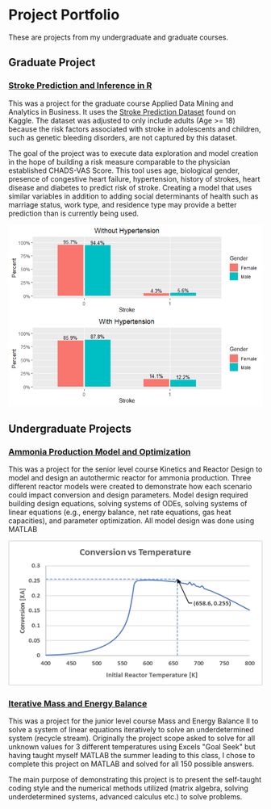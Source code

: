 # Project Portfolio

These are projects from my undergraduate and graduate courses.

## Graduate Project

### [Stroke Prediction and Inference in R](https://github.com/Forero-Mateo/Stroke_Prediction_and_Inference)
This was a project for the graduate course Applied Data Mining and Analytics in Business. It uses the [Stroke Prediction Dataset](https://www.kaggle.com/fedesoriano/stroke-prediction-dataset) found on Kaggle. The dataset was adjusted to only include adults (Age >= 18) because the risk factors associated with stroke in adolescents and children, such as genetic bleeding disorders, are not captured by this dataset.

The goal of the project was to execute data exploration and model creation in the hope of building a risk measure comparable to the physician established CHADS-VAS Score. This tool uses age, biological gender, presence of congestive heart failure, hypertension, history of strokes, heart disease and diabetes to predict risk of stroke. Creating a model that uses similar variables in addition to adding social determinants of health such as marriage status, work type, and residence type may provide a better prediction than is currently being used.

![](https://github.com/Forero-Mateo/Stroke_Prediction_and_Inference/blob/main/Stroke_Data-Mining_files/figure-gfm/unnamed-chunk-8-1.png)<!-- -->


## Undergraduate Projects

### [Ammonia Production Model and Optimization](https://github.com/Forero-Mateo/Kinetics_Ammonia_Production)
This was a project for the senior level course Kinetics and Reactor Design to model and design an autothermic reactor for ammonia production. Three different reactor models were created to demonstrate how each scenario could impact conversion and design parameters. Model design required building design equations, solving systems of ODEs, solving systems of linear equations (e.g., energy balance, net rate equations, gas heat capacities), and parameter optimization. All model design was done using MATLAB

![](https://raw.githubusercontent.com/Forero-Mateo/Kinetics_Ammonia_Production/main/Plots/PD_Temp.png)

### [Iterative Mass and Energy Balance](https://github.com/Forero-Mateo/Mass_Energy_Balance)
This was a project for the junior level course Mass and Energy Balance II to solve a system of linear equations iteratively to solve an underdetermined system (recycle stream). Originally the project scope asked to solve for all unknown values for 3 different temperatures using Excels "Goal Seek" but having taught myself MATLAB the summer leading to this class, I chose to complete this project on MATLAB and solved for all 150 possible answers. 

The main purpose of demonstrating this project is to present the self-taught coding style and the numerical methods utilized (matrix algebra, solving underdetermined systems, advanced calculus etc.) to solve problems.
